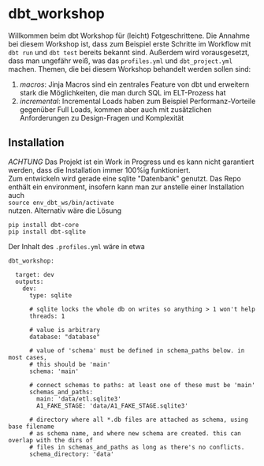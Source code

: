 # dbt_workshop
Willkommen beim dbt Workshop für (leicht) Fotgeschrittene. 
Die Annahme bei diesem Workshop ist, dass zum Beispiel erste Schritte im Workflow mit `dbt run` und `dbt test` bereits bekannt sind. Außerdem wird vorausgesetzt, dass man ungefähr weiß, was das `profiles.yml` und `dbt_project.yml` machen. 
Themen, die bei diesem Workshop behandelt werden sollen sind:  
1. *macros*: Jinja Macros sind ein zentrales Feature von dbt und erweitern stark die Möglichkeiten, die man durch SQL im ELT-Prozess hat  
2. *incremental*: Incremental Loads haben zum Beispiel Performanz-Vorteile gegenüber Full Loads, kommen aber auch mit zusätzlichen Anforderungen zu Design-Fragen und Komplexität  
## Installation
*ACHTUNG* Das Projekt ist ein Work in Progress und es kann nicht garantiert werden, dass die Installation immer 100%ig funktioniert.  
Zum entwickeln wird gerade eine sqlite "Datenbank" genutzt. Das Repo enthält ein environment, insofern kann man zur anstelle einer Installation auch  
`source env_dbt_ws/bin/activate`  
nutzen. Alternativ wäre die Lösung
```
pip install dbt-core
pip install dbt-sqlite
```
Der Inhalt des `.profiles.yml` wäre in etwa
```
dbt_workshop:

  target: dev
  outputs:
    dev:
      type: sqlite

      # sqlite locks the whole db on writes so anything > 1 won't help
      threads: 1

      # value is arbitrary
      database: "database"

      # value of 'schema' must be defined in schema_paths below. in most cases,
      # this should be 'main'
      schema: 'main'

      # connect schemas to paths: at least one of these must be 'main'
      schemas_and_paths:
        main: 'data/etl.sqlite3'
        A1_FAKE_STAGE: 'data/A1_FAKE_STAGE.sqlite3'

      # directory where all *.db files are attached as schema, using base filename
      # as schema name, and where new schema are created. this can overlap with the dirs of
      # files in schemas_and_paths as long as there's no conflicts.
      schema_directory: 'data'

```
